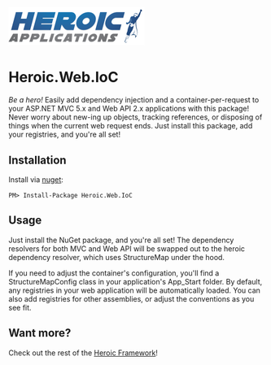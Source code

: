 # ![HtmlTags](../HeroicApplications-Small.png) 
# Heroic.Web.IoC
 
*Be a hero!*  Easily add dependency injection and a container-per-request to your ASP.NET MVC 5.x and Web API 2.x applications with this package!  Never worry about new-ing up objects, tracking references, or disposing of things when the current web request ends.  Just install this package, add your registries, and you're all set!

## Installation
Install via [nuget](https://www.nuget.org/packages/Heroic.Web.IoC/):

    PM> Install-Package Heroic.Web.IoC

## Usage
Just install the NuGet package, and you're all set!  The dependency resolvers for both MVC and Web API will be swapped out to the heroic dependency resolver, which uses StructureMap under the hood.

If you need to adjust the container's configuration, you'll find a StructureMapConfig class in your application's App_Start folder.   By default, any registries in your web application will be automatically loaded.   You can also add registries for other assemblies, or adjust the conventions as you see fit.

## Want more?
Check out the rest of the [Heroic Framework](https://github.com/MattHoneycutt/HeroicFramework)!